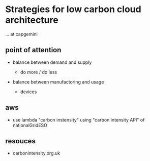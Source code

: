# Strategies for low carbon cloud architecture

... at capgemini

## point of attention

- balance between demand and supply
  - do more / do less

- balance between manufactoring and usage
  - devices

## aws

- use lambda "carbon instensity" using "carbon intensity API" of nationalGridESO

## resouces

- carbonintensity.org.uk